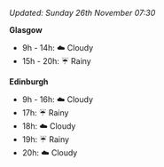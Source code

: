 *Updated: Sunday 26th November 07:30*

**Glasgow**

* 9h - 14h: :cloud: Cloudy
* 15h - 20h: :umbrella: Rainy

**Edinburgh**

* 9h - 16h: :cloud: Cloudy
* 17h: :umbrella: Rainy
* 18h: :cloud: Cloudy
* 19h: :umbrella: Rainy
* 20h: :cloud: Cloudy
